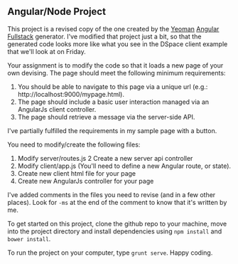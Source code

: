## Angular/Node Project

This project is a revised copy of the one created by the [Yeoman](http://yeoman.io/ "Yeoman") [Angular Fullstack](https://github.com/angular-fullstack/generator-angular-fullstack "Angular Fullstack") generator. I've modified that project just a bit, so that the generated code looks more like what you see in the DSpace client example that we'll look at on Friday.

Your assignment is to modify the code so that it loads a new page of your own devising.  The page should meet the following minimum requirements:

1. You should be able to navigate to this page via a unique url (e.g.: http://localhost:9000/mypage.html).
2. The page should include a basic user interaction managed via an AngularJs client controller.
3. The page should retrieve a message via the server-side API. 

I've partially fulfilled the requirements in my sample page with a button.

You need to modify/create the following files:

1. Modify server/routes.js 
2  Create a new server api controller 
3. Modify client/app.js (You'll need to define a new Angular route, or state).
4. Create new client html file for your page
5. Create new AngularJs controller for your page

I've added comments in the files you need to revise (and in a few other places).  Look for `-ms` at the end of the comment to know that it's written by me.

To get started on this project, clone the github repo to your machine, move into the project directory and install dependencies using `npm install` and `bower install`.

To run the project on your computer, type `grunt serve`.   Happy coding.


